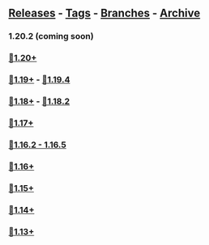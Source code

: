 ## [Releases](https://github.com/InfamousMusicify/Thermodynamic/releases/) - [Tags](https://github.com/InfamousMusicify/Thermodynamic/tags/) - [Branches](https://github.com/InfamousMusicify/Thermodynamic/branches) - [Archive](https://github.com/InfamousMusicify/Thermodynamic/releases/tag/Archive)     

### 1.20.2 (coming soon)
### [🔗1.20+](https://github.com/InfamousMusicify/Thermodynamic/releases/download/1.20/Thermodynamic_V2.6.1-1.20.zip)      

### [🔗1.19+](https://github.com/InfamousMusicify/Thermodynamic/releases/download/1.19/Thermodynamic_V2.6.1-1.19.zip) - [🔗1.19.4](https://github.com/InfamousMusicify/Thermodynamic/releases/download/1.19.4/Thermodynamic_V2.6.1-1.19.4.zip)   

### [🔗1.18+](https://github.com/InfamousMusicify/Thermodynamic/releases/download/1.18/Thermodynamic_V2.6.1-1.18.zip) - [🔗1.18.2](https://github.com/InfamousMusicify/Thermodynamic/releases/download/1.18.2/Thermodynamic_V2.6.1-1.18.2.zip)    

### [🔗1.17+](https://github.com/InfamousMusicify/Thermodynamic/releases/download/1.17/Thermodynamic_V2.6.1-1.17.zip)   
### [🔗1.16.2 - 1.16.5](https://github.com/InfamousMusicify/Thermodynamic/releases/download/1.16.2/Thermodynamic_V2.6.1-1.16.2.zip)   
### [🔗1.16+](https://github.com/InfamousMusicify/Thermodynamic/releases/download/1.15%E2%80%931.16.1/Thermodynamic_V2.6.1-1.16.zip)   
### [🔗1.15+](https://github.com/InfamousMusicify/Thermodynamic/releases/download/1.15%E2%80%931.16.1/Thermodynamic_V2.6.1-1.15.zip)   
### [🔗1.14+](https://github.com/InfamousMusicify/Thermodynamic/releases/download/1.13-1.14/Thermodynamic_V2.6.1-1.14.zip)   
### [🔗1.13+](https://github.com/InfamousMusicify/Thermodynamic/releases/download/1.13-1.14/Thermodynamic_V2.6.1-1.13.zip)    

